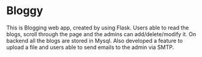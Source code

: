 # Bloggy
This is Blogging web app, created by using Flask. Users able to read the blogs, scroll through the page and the admins can add/delete/modify it. On backend all the blogs are stored in Mysql. Also developed a feature to upload a file and users able to send emails to the admin via SMTP.
